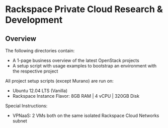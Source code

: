 # Rackspace Private Cloud Research & Development

## Overview
The following directories contain:

* A 1-page business overview of the latest OpenStack projects
* A setup script with usage examples to bootstrap an environment with
the respective project

All project setup scripts (except Murano) are run on:

* Ubuntu 12.04 LTS (Vanilla)
* Rackspace Instance Flavor: 8GB RAM | 4 vCPU | 320GB Disk

Special Instructions:

* VPNaaS: 2 VMs both on the same isolated Rackspace Cloud Networks subnet
